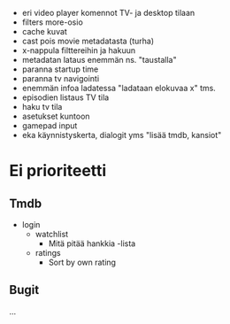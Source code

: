 - eri video player komennot TV- ja desktop tilaan
- filters more-osio
- cache kuvat
- cast pois movie metadatasta (turha)
- x-nappula filttereihin ja hakuun
- metadatan lataus enemmän ns. "taustalla"
- paranna startup time
- paranna tv navigointi
- enemmän infoa ladatessa "ladataan elokuvaa x" tms.
- episodien listaus TV tila
- haku tv tila
- asetukset kuntoon
- gamepad input
- eka käynnistyskerta, dialogit yms "lisää tmdb, kansiot"


# Ei prioriteetti

## Tmdb
- login
    - watchlist
        - Mitä pitää hankkia -lista
    - ratings
        - Sort by own rating

## Bugit
...
